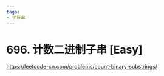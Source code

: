 ```yaml
---
tags:
- 字符串
---
```


# 696. 计数二进制子串 [Easy]

<https://leetcode-cn.com/problems/count-binary-substrings/>
